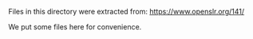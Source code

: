 Files in this directory were extracted from: https://www.openslr.org/141/

We put some files here for convenience.

